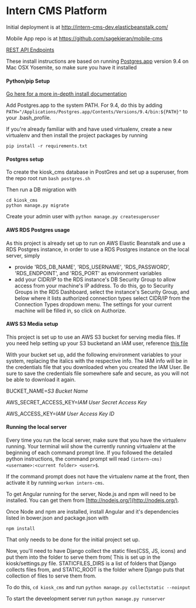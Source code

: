 # Intern CMS Platform

Initial deployment is at http://intern-cms-dev.elasticbeanstalk.com/

Mobile App repo is at https://github.com/sagekieran/mobile-cms

[REST API Endpoints](docs/API_Endpoints.md)

These install instructions are based on running [Postgres.app](http://postgresapp.com/) version 9.4 on Mac OSX Yosemite, so make sure you have it installed 

#### Python/pip Setup

[Go here for a more in-depth install documentation](docs/python.md)

Add Postgres.app to the system PATH. For 9.4, do this by adding `PATH="/Applications/Postgres.app/Contents/Versions/9.4/bin:${PATH}"`
to your .bash_profile.


If you're already familiar with and have used virtualenv, create a new virtualenv and then install the project packages by running

```
pip install -r requirements.txt
```

#### Postgres setup

To create the kiosk_cms database in PostGres and set up a superuser, from the repo root run 
`bash postgres.sh`

Then run a DB migration with

```
cd kiosk_cms
python manage.py migrate
```
 
Create your admin user with  `python manage.py createsuperuser `

#### AWS RDS Postgres usage

As this project is already set up to run on AWS Elastic Beanstalk and use a RDS Postgres instance, in order to use a RDS Postgres instance on the local server, simply 

- provide 'RDS_DB_NAME', 'RDS_USERNAME', 'RDS_PASSWORD', 'RDS_ENDPOINT', and 'RDS_PORT' as environment variables
- add your CIDR/IP to the RDS instance's DB Security Group to allow access from your machine's IP address. To do this, go to Security Groups in the RDS Dashboard, select the instance's Security Group, and below where it lists authorized connection types select CIDR/IP from the Connection Types dropdown menu. The settings for your current machine will be filled in, so click on Authorize.

#### AWS S3 Media setup

This project is set up to use an AWS S3 bucket for serving media files.
If you need help setting up your S3 bucketand an IAM user, reference [this file](docs/AWS.md)

With your bucket set up, add the following environment variables to your system, replacing the italics with the respective info. The IAM info will be in the credentials file that you downloaded when you created the IAM User. Be sure to save the credentials file somewhere safe and secure, as you will not be able to download it again.

BUCKET_NAME=*S3 Bucket Name*

AWS_SECRET_ACCESS_KEY=*IAM User Secret Access Key*

AWS_ACCESS_KEY=*IAM User Access Key ID*


#### Running the local server
Every time you run the local server, make sure that you have the virtualenv running. Your terminal wiil show the currently running virtualenv at the beginning of each command prompt line. If you followed the detailed python instructions, the command prompt will read `(intern-cms)<username>:<current folder> <user>$`.

If the command prompt does not have the virtualenv name at the front, then activate it by running `workon intern-cms`.

To get Angular running for the server, Node.js and npm will need to be installed. You can get them from [http://nodejs.org/](http://nodejs.org/).

Once Node and npm are installed, install Angular and it's dependencies 
listed in bower.json and package.json with
```
npm install
```
That only needs to be done for the initial project set up. 



Now, you'll need to have Django collect the static files(CSS, JS, icons) and put them into the folder to serve them from( This is set up in the kiosk/settings.py file. STATICFILES_DIRS is a list of folders that Django collects files from, and STATIC_ROOT is the folder where Django puts that collection of files to serve them from. 

To do this, `cd kiosk_cms` and run `python manage.py collectstatic --noinput`

To start the deveelopment server run `python manage.py runserver`
